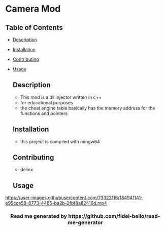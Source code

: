 # Camera Mod

## Table of Contents
* [Description](#Description)
* [Installation](#Installation)
* [Contributing](#Contributing)
* [Usage](#Usage)

  ## Description
    * This mod is a dll injector written in c++
    * for educational purposes
    * the cheat engine table basically has the memory address for the functions and pointers
    
  ## Installation
    * this project is compiled with mingw64
    

  ## Contributing
    * delinx
    
  ## Usage
    

https://user-images.githubusercontent.com/73322116/184941141-e95cce58-6773-4485-ba2b-2fbf8a82416d.mp4




   <h3 align="center"> Read me generated by https://github.com/fidel-bello/read-me-generator </h3>
        

